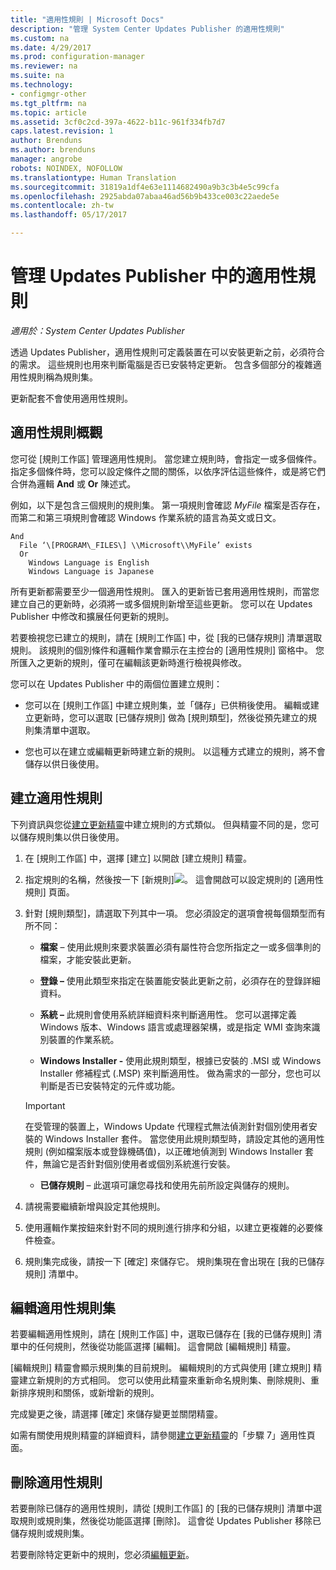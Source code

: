 ```yaml
---
title: "適用性規則 | Microsoft Docs"
description: "管理 System Center Updates Publisher 的適用性規則"
ms.custom: na
ms.date: 4/29/2017
ms.prod: configuration-manager
ms.reviewer: na
ms.suite: na
ms.technology:
- configmgr-other
ms.tgt_pltfrm: na
ms.topic: article
ms.assetid: 3cf0c2cd-397a-4622-b11c-961f334fb7d7
caps.latest.revision: 1
author: Brenduns
ms.author: brenduns
manager: angrobe
robots: NOINDEX, NOFOLLOW
ms.translationtype: Human Translation
ms.sourcegitcommit: 31819a1df4e63e1114682490a9b3c3b4e5c99cfa
ms.openlocfilehash: 2925abda07abaa46ad56b9b433ce003c22aede5e
ms.contentlocale: zh-tw
ms.lasthandoff: 05/17/2017

---
```


# <a name="manage-applicability-rules-in-updates-publisher"></a>管理 Updates Publisher 中的適用性規則

*適用於：System Center Updates Publisher*

透過 Updates Publisher，適用性規則可定義裝置在可以安裝更新之前，必須符合的需求。 這些規則也用來判斷電腦是否已安裝特定更新。 包含多個部分的複雜適用性規則稱為規則集。

更新配套不會使用適用性規則。

## <a name="overview-of-applicability-rules"></a>適用性規則概觀
您可從 [規則工作區] 管理適用性規則。 當您建立規則時，會指定一或多個條件。 指定多個條件時，您可以設定條件之間的關係，以依序評估這些條件，或是將它們合併為邏輯 **And** 或 **Or** 陳述式。

例如，以下是包含三個規則的規則集。 第一項規則會確認 *MyFile* 檔案是否存在，而第二和第三項規則會確認 Windows 作業系統的語言為英文或日文。

    And  
      File ‘\[PROGRAM\_FILES\] \\Microsoft\\MyFile’ exists  
      Or  
        Windows Language is English   
        Windows Language is Japanese

所有更新都需要至少一個適用性規則。 匯入的更新皆已套用適用性規則，而當您建立自己的更新時，必須將一或多個規則新增至這些更新。 您可以在 Updates Publisher 中修改和擴展任何更新的規則。

若要檢視您已建立的規則，請在 [規則工作區] 中，從 [我的已儲存規則] 清單選取規則。 該規則的個別條件和邏輯作業會顯示在主控台的 [適用性規則] 窗格中。 您所匯入之更新的規則，僅可在編輯該更新時進行檢視與修改。

您可以在 Updates Publisher 中的兩個位置建立規則：

-   您可以在 [規則工作區] 中建立規則集，並「儲存」已供稍後使用。 編輯或建立更新時，您可以選取 [已儲存規則] 做為 [規則類型]，然後從預先建立的規則集清單中選取。

-   您也可以在建立或編輯更新時建立新的規則。 以這種方式建立的規則，將不會儲存以供日後使用。

## <a name="create-applicability-rule"></a>建立適用性規則
下列資訊與您從[建立更新精靈](/sccm/sum/tools/create-updates-with-updates-publisher#the-create-update-wizard)中建立規則的方式類似。 但與精靈不同的是，您可以儲存規則集以供日後使用。

1.  在 [規則工作區] 中，選擇 [建立] 以開啟 [建立規則] 精靈。

2.  指定規則的名稱，然後按一下 [新規則]![](media/newrule.png)。 這會開啟可以設定規則的 [適用性規則] 頁面。

3.  針對 [規則類型]，請選取下列其中一項。 您必須設定的選項會視每個類型而有所不同：

    -   **檔案** – 使用此規則來要求裝置必須有屬性符合您所指定之一或多個準則的檔案，才能安裝此更新。

    -   **登錄 –** 使用此類型來指定在裝置能安裝此更新之前，必須存在的登錄詳細資料。

    -   **系統 –** 此規則會使用系統詳細資料來判斷適用性。 您可以選擇定義 Windows 版本、Windows 語言或處理器架構，或是指定 WMI 查詢來識別裝置的作業系統。

    -   **Windows Installer -** 使用此規則類型，根據已安裝的 .MSI 或 Windows Installer 修補程式 (.MSP) 來判斷適用性。 做為需求的一部分，您也可以判斷是否已安裝特定的元件或功能。

       > [!IMPORTANT]   
       > 在受管理的裝置上，Windows Update 代理程式無法偵測針對個別使用者安裝的 Windows Installer 套件。 當您使用此規則類型時，請設定其他的適用性規則 (例如檔案版本或登錄機碼值)，以正確地偵測到 Windows Installer 套件，無論它是否針對個別使用者或個別系統進行安裝。

    -   **已儲存規則** – 此選項可讓您尋找和使用先前所設定與儲存的規則。

4.  請視需要繼續新增與設定其他規則。

5.  使用邏輯作業按鈕來針對不同的規則進行排序和分組，以建立更複雜的必要條件檢查。

6.  規則集完成後，請按一下 [確定] 來儲存它。 規則集現在會出現在 [我的已儲存規則] 清單中。

## <a name="edit-applicability-rule-sets"></a>編輯適用性規則集
若要編輯適用性規則，請在 [規則工作區] 中，選取已儲存在 [我的已儲存規則] 清單中的任何規則，然後從功能區選擇 [編輯]。 這會開啟 [編輯規則] 精靈。

[編輯規則] 精靈會顯示規則集的目前規則。 編輯規則的方式與使用 [建立規則] 精靈建立新規則的方式相同。 您可以使用此精靈來重新命名規則集、刪除規則、重新排序規則和關係，或新增新的規則。

完成變更之後，請選擇 [確定] 來儲存變更並關閉精靈。

如需有關使用規則精靈的詳細資料，請參閱[建立更新精靈](/sccm/sum/tools/create-updates-with-updates-publisher#the-create-update-wizard)的「步驟 7」適用性頁面。

## <a name="delete-applicability-rules"></a>刪除適用性規則
若要刪除已儲存的適用性規則，請從 [規則工作區] 的 [我的已儲存規則] 清單中選取規則或規則集，然後從功能區選擇 [刪除]。 這會從 Updates Publisher 移除已儲存規則或規則集。

若要刪除特定更新中的規則，您必須[編輯更新](/sccm/sum/tools/manage-updates-with-updates-publisher#edit-updates-and-bundles)。

